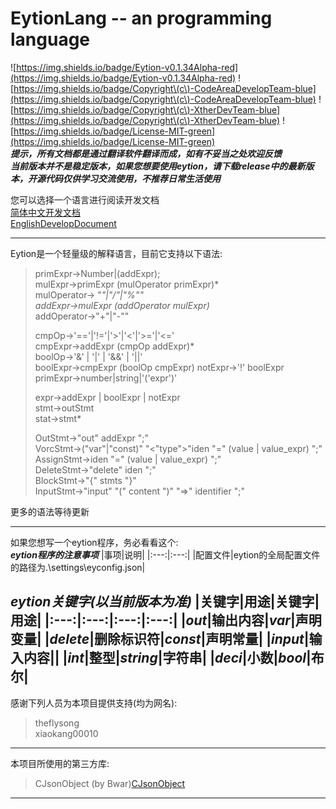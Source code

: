 # EytionLang -- an programming language
![https://img.shields.io/badge/Eytion-v0.1.34Alpha-red](https://img.shields.io/badge/Eytion-v0.1.34Alpha-red)
![https://img.shields.io/badge/Copyright\(c\)-CodeAreaDevelopTeam-blue](https://img.shields.io/badge/Copyright\(c\)-CodeAreaDevelopTeam-blue)
![https://img.shields.io/badge/Copyright\(c\)-XtherDevTeam-blue](https://img.shields.io/badge/Copyright\(c\)-XtherDevTeam-blue)
![https://img.shields.io/badge/License-MIT-green](https://img.shields.io/badge/License-MIT-green)  
***提示，所有文档都是通过翻译软件翻译而成，如有不妥当之处欢迎反馈***  
***当前版本并不是稳定版本，如果您想要使用eytion，请下载release中的最新版本，开源代码仅供学习交流使用，不推荐日常生活使用***  

您可以选择一个语言进行阅读开发文档  
[简体中文开发文档](doc/zh-cn.md)  
[EnglishDevelopDocument](doc/en-us.md)  
  
---
 
Eytion是一个轻量级的解释语言，目前它支持以下语法:    
> primExpr->Number|(addExpr);  
> mulExpr->primExpr (mulOperator primExpr)*  
> mulOperator-> "*"|"/"|"%""  
> addExpr->mulExpr (addOperator mulExpr)*  
> addOperator->"+"|"-""  
>   
> cmpOp->'=='|'!='|'>'|'<'|'>='|'<='  
> cmpExpr->addExpr (cmpOp addExpr)*  
> boolOp->'&' | '|' | '&&' | '||'  
> boolExpr->cmpExpr (boolOp cmpExpr) 
> notExpr->'!' boolExpr  
> primExpr->number|string|'('expr')'  
>   
> expr->addExpr | boolExpr | notExpr  
> stmt->outStmt  
> stat->stmt*  
>   
> OutStmt->"out" addExpr ";"  
> VorcStmt->("var"|"const)" "<"type">"iden "=" (value | value_expr) ";"  
> AssignStmt->iden "=" (value | value_expr) ";"  
> DeleteStmt->"delete" iden ";"  
> BlockStmt->"{" stmts "}"  
> InputStmt->"input" "(" content ")" "=>" identifier ";"  
> 
更多的语法等待更新  
  
---  
  
如果您想写一个eytion程序，务必看看这个:  
***eytion程序的注意事项***
|事项|说明|
|:---:|:---:|
|配置文件|eytion的全局配置文件的路径为.\settings\eyconfig.json|  
  
***eytion关键字(以当前版本为准)***
|关键字|用途|关键字|用途|
|:---:|:---:|:---:|:---:|
|***out***|输出内容|***var***|声明变量|
|***delete***|删除标识符|***const***|声明常量|
|***input***|输入内容||
|***int***|整型|***string***|字符串|
|***deci***|小数|***bool***|布尔|
---
  
感谢下列人员为本项目提供支持(均为网名):
> theflysong  
> xiaokang00010

---  
  
本项目所使用的第三方库:    
> CJsonObject (by Bwar)[CJsonObject](https://github.com/Bwar/CJsonObject)

---